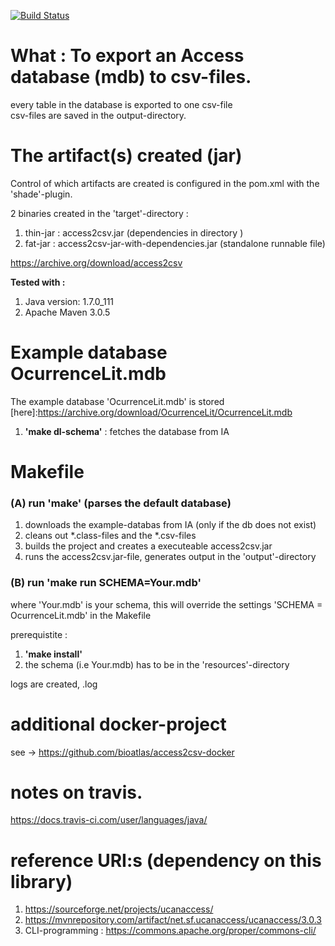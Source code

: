 [![Build Status](https://api.travis-ci.org/Inkimar/commons_cli_ex.svg?branch=master)](https://travis-ci.org/Inkimar/commons_cli_ex)

# What : To export  an Access database (mdb) to csv-files.
every table in the database is exported to one csv-file <br>
csv-files are saved in the output-directory.


# The artifact(s) created (jar)
Control of which artifacts are created is configured in the pom.xml with the 'shade'-plugin. <br>

2 binaries created in the 'target'-directory :

1. thin-jar : access2csv.jar (dependencies in directory )
2. fat-jar  : access2csv-jar-with-dependencies.jar (standalone runnable file)

https://archive.org/download/access2csv

**Tested with :**

1. Java version: 1.7.0_111 
2. Apache Maven 3.0.5


# Example database  OcurrenceLit.mdb

The example database 'OcurrenceLit.mdb' is stored [here]:https://archive.org/download/OcurrenceLit/OcurrenceLit.mdb

1. **'make dl-schema'** : fetches the database from IA


# Makefile
### (A) run **'make'** (parses the default database)

1. downloads the example-databas  from IA (only if the db does not exist)
2. cleans out *.class-files and the *.csv-files
3. builds the project and creates a executeable access2csv.jar
4. runs the access2csv.jar-file, generates output in the 'output'-directory

### (B) run **'make run SCHEMA=Your.mdb'** <br>
where 'Your.mdb' is your schema, this will override the settings 'SCHEMA = OcurrenceLit.mdb' in the Makefile

prerequistite :

1. **'make install'** <br>
2. the schema (i.e Your.mdb) has to be in the 'resources'-directory


logs are created, <timestamp>.log

# additional docker-project
see -> https://github.com/bioatlas/access2csv-docker


# notes on travis.
https://docs.travis-ci.com/user/languages/java/


# reference URI:s (dependency on this library)

1. https://sourceforge.net/projects/ucanaccess/
2. https://mvnrepository.com/artifact/net.sf.ucanaccess/ucanaccess/3.0.3
3. CLI-programming : https://commons.apache.org/proper/commons-cli/ 


